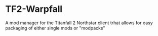 # TF2-Warpfall
A mod manager for the Titanfall 2 Northstar client trhat allows for easy packaging of either single mods or "modpacks"
